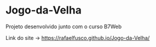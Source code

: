 # Jogo-da-Velha

Projeto desenvolvido junto com o curso B7Web

Link do site -> https://rafaelfusco.github.io/Jogo-da-Velha/
